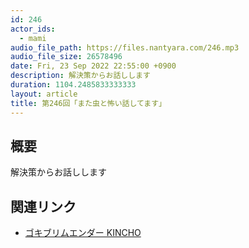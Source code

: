 ```yaml
---
id: 246
actor_ids:
  - mami
audio_file_path: https://files.nantyara.com/246.mp3
audio_file_size: 26578496
date: Fri, 23 Sep 2022 22:55:00 +0900
description: 解決策からお話しします
duration: 1104.2485833333333
layout: article
title: 第246回「また虫と怖い話してます」
---
```

## 概要

解決策からお話しします

## 関連リンク

* [ゴキブリムエンダー KINCHO](https://www.kincho.co.jp/seihin/insecticide/go_aerosol/muender/)